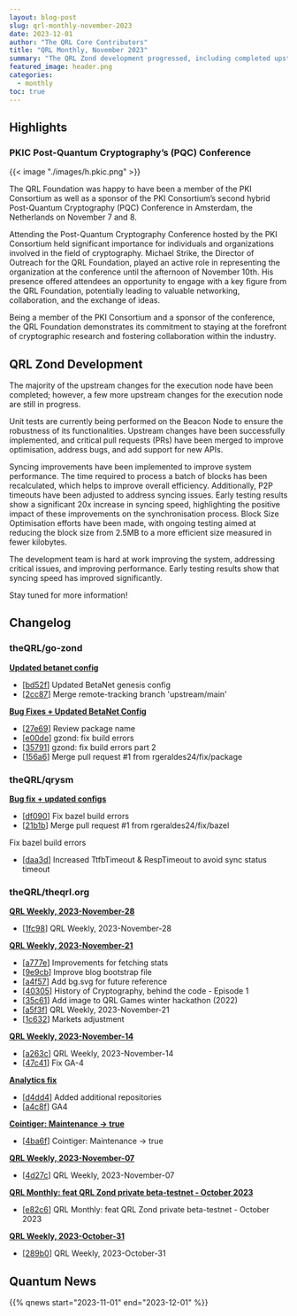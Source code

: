 ```yaml
---
layout: blog-post
slug: qrl-monthly-november-2023
date: 2023-12-01
author: "The QRL Core Contributors"
title: "QRL Monthly, November 2023"
summary: "The QRL Zond development progressed, including completed upstream changes, ongoing testing for syncing speed improvements, and efforts to optimize block size for enhanced system performance. In parallel, the QRL Foundation participated as a sponsor in the PKIC Post-Quantum Cryptography (PQC) Conference and member of the PKIC, emphasizing its commitment to cryptographic research and industry collaboration."
featured_image: header.png
categories:
  - monthly
toc: true
---
```


## Highlights

###  PKIC Post-Quantum Cryptography’s (PQC) Conference

{{< image "./images/h.pkic.png" >}}

The QRL Foundation was happy to have been a member of the PKI Consortium as well as a sponsor of the PKI Consortium’s second hybrid Post-Quantum Cryptography (PQC) Conference in Amsterdam, the Netherlands on November 7 and 8.  

Attending the Post-Quantum Cryptography Conference hosted by the PKI Consortium held significant importance for individuals and organizations involved in the field of cryptography. Michael Strike, the Director of Outreach for the QRL Foundation, played an active role in representing the organization at the conference until the afternoon of November 10th. His presence offered attendees an opportunity to engage with a key figure from the QRL Foundation, potentially leading to valuable networking, collaboration, and the exchange of ideas. 

Being a member of the PKI Consortium and a sponsor of the conference, the QRL Foundation demonstrates its commitment to staying at the forefront of cryptographic research and fostering collaboration within the industry. 

## QRL Zond Development

The majority of the upstream changes for the execution node have been completed; however, a few more upstream changes for the execution node are still in progress.

Unit tests are currently being performed on the Beacon Node to ensure the robustness of its functionalities. Upstream changes have been successfully implemented, and critical pull requests (PRs) have been merged to improve optimisation, address bugs, and add support for new APIs. 

Syncing improvements have been implemented to improve system performance. The time required to process a batch of blocks has been recalculated, which helps to improve overall efficiency. Additionally, P2P timeouts have been adjusted to address syncing issues. Early testing results show a significant 20x increase in syncing speed, highlighting the positive impact of these improvements on the synchronisation process. Block Size Optimisation efforts have been made, with ongoing testing aimed at reducing the block size from 2.5MB to a more efficient size measured in fewer kilobytes. 

The development team is hard at work improving the system, addressing critical issues, and improving performance. Early testing results show that syncing speed has improved significantly. 

Stay tuned for more information!

## Changelog

### theQRL/go-zond

**[Updated betanet config](https://github.com/theQRL/go-zond/pull/12)**
			
- [[bd52f](https://github.com/theQRL/go-zond/commit/ff890a9d59da29ff7d245d1877e512b5976bd52f)] Updated BetaNet genesis config		
- [[2cc87](https://github.com/theQRL/go-zond/commit/d3cd6e915cf311edb0a29536a14ecf900912cc87)] Merge remote-tracking branch 'upstream/main'		


**[Bug Fixes + Updated BetaNet Config](https://github.com/theQRL/go-zond/pull/11)**
			
- [[27e69](https://github.com/theQRL/go-zond/commit/cc93db7035e5696805fada75b000ea5383327e69)] Review package name		
- [[e00de](https://github.com/theQRL/go-zond/commit/cf0a8d61592bb12c874b932f2fb850429f6e00de)] gzond: fix build errors		
- [[35791](https://github.com/theQRL/go-zond/commit/6e137d0c686c1f4687aeb63b5ec453609e335791)] gzond: fix build errors part 2		
- [[156a6](https://github.com/theQRL/go-zond/commit/3010ea2ba4121ae9b05391742e8a81b9601156a6)] Merge pull request #1 from rgeraldes24/fix/package

### theQRL/qrysm

**[Bug fix + updated configs](https://github.com/theQRL/qrysm/pull/23)**
			
- [[df090](https://github.com/theQRL/qrysm/commit/0d6319a4a94635bf83bff1614e342ad7bfedf090)] Fix bazel build errors		
- [[21b1b](https://github.com/theQRL/qrysm/commit/8b72887429039f2e3d274c9de7e31974cc521b1b)] Merge pull request #1 from rgeraldes24/fix/bazel

Fix bazel build errors		
- [[daa3d](https://github.com/theQRL/qrysm/commit/d2f88b2e58dcdb8ab0f145fd3b853977902daa3d)] Increased TtfbTimeout & RespTimeout to avoid sync status timeout		

### theQRL/theqrl.org

**[QRL Weekly, 2023-November-28](https://github.com/theQRL/theqrl.org/pull/387)**
			
- [[1fc98](https://github.com/theQRL/theqrl.org/commit/43f3f791f84dcd66d60c9fbc2e1e057dfb11fc98)] QRL Weekly, 2023-November-28		


**[QRL Weekly, 2023-November-21](https://github.com/theQRL/theqrl.org/pull/386)**
			
- [[a777e](https://github.com/theQRL/theqrl.org/commit/d1be791c8a5b3b246fd7627c84707a19031a777e)] Improvements for fetching stats		
- [[9e9cb](https://github.com/theQRL/theqrl.org/commit/8938cbf6fb2bbf7ca29c0e7cfcd9c068eb99e9cb)] Improve blog bootstrap file		
- [[a4f57](https://github.com/theQRL/theqrl.org/commit/5accce711928ba79a7b6d009d9802940541a4f57)] Add bg.svg for future reference		
- [[40305](https://github.com/theQRL/theqrl.org/commit/d4f09e58089997f1913959650d5244c5b9640305)] History of Cryptography, behind the code - Episode 1		
- [[35c61](https://github.com/theQRL/theqrl.org/commit/52c8aa18e67655a25141455b863d9164a2035c61)] Add image to QRL Games winter hackathon (2022)		
- [[a5f3f](https://github.com/theQRL/theqrl.org/commit/fb8ff9073c061c80b6592a3653e82ae7c4aa5f3f)] QRL Weekly, 2023-November-21		
- [[1c632](https://github.com/theQRL/theqrl.org/commit/b4e436b30c7d12bfa38248446a08e5694e71c632)] Markets adjustment		


**[QRL Weekly, 2023-November-14](https://github.com/theQRL/theqrl.org/pull/385)**
			
- [[a263c](https://github.com/theQRL/theqrl.org/commit/59156de37ae8396b4beba753e9e1f5c40f6a263c)] QRL Weekly, 2023-November-14		
- [[47c41](https://github.com/theQRL/theqrl.org/commit/86b37b2b435ab4de74a71973cb93905b7f847c41)] Fix GA-4		


**[Analytics fix](https://github.com/theQRL/theqrl.org/pull/384)**
			
- [[d4dd4](https://github.com/theQRL/theqrl.org/commit/06861b1528f45c40fcd4bac7068de96cebfd4dd4)] Added additional repositories		
- [[a4c8f](https://github.com/theQRL/theqrl.org/commit/ce05620d24023c5d918f97cc136ad337db3a4c8f)] GA4		


**[Cointiger: Maintenance -> true](https://github.com/theQRL/theqrl.org/pull/383)**
			
- [[4ba6f](https://github.com/theQRL/theqrl.org/commit/206f22739f368994387cd99d29c353a6b874ba6f)] Cointiger: Maintenance -> true		


**[QRL Weekly, 2023-November-07](https://github.com/theQRL/theqrl.org/pull/382)**
			
- [[4d27c](https://github.com/theQRL/theqrl.org/commit/3e64c35819cf5d838c79d9ef33040576a514d27c)] QRL Weekly, 2023-November-07		


**[QRL Monthly: feat QRL Zond private beta-testnet - October 2023](https://github.com/theQRL/theqrl.org/pull/381)**
			
- [[e82c6](https://github.com/theQRL/theqrl.org/commit/e94b6da5b5067138dca627a90765a379411e82c6)] QRL Monthly: feat QRL Zond private beta-testnet - October 2023		


**[QRL Weekly, 2023-October-31](https://github.com/theQRL/theqrl.org/pull/380)**
			
- [[289b0](https://github.com/theQRL/theqrl.org/commit/cb212c1808926b3c10a3656dba6bc2e9241289b0)] QRL Weekly, 2023-October-31		


## Quantum News

{{% qnews start="2023-11-01" end="2023-12-01" %}}